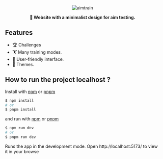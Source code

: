 
<br>
<p align="center">
   <img
        alt="aimtrain"
        src="https://lh3.googleusercontent.com/pw/AIL4fc9ByaI7rk06WDWIdLW3r9j6BeutgF1amR2X2prhgt0pLzuUy1Bs25ExxDLYijgLhD4yzlojF7bAJs9L-zwjaBrsQmpyTrimXdT77-TKwZFRSa23ATMo_t-9JLa6RpHrBkzwKhvlg8K5ndqn4gKrtlbM=w650-h190-s-no?authuser=0"
    />

  <p align="center">
    <b>🎯 Website with a minimalist design for aim testing.</b>
  </p>
</p>

## Features

 - 🏆 Challenges 
 - 🏋️ Many training modes.
 - 🏺 User-friendly interface.
 - 🎨 Themes.

## How to run the project localhost ?

Install with [npm](https://www.npmjs.com/) or [pnpm](https://pnpm.io/)

```bash
$ npm install
# or
$ pnpm install
```

and run with [npm](https://www.npmjs.com/) or [pnpm](https://pnpm.io/)

```bash
$ npm run dev
# or
$ pnpm run dev
```
Runs the app in the development mode.
Open http://localhost:5173/ to view it in your browse
